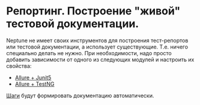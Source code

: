 # Репортинг. Построение "живой" тестовой документации.

Neptune не имеет своих инструментов для построения тест-репортов или тестовой документации, а использует существующие.
Т.е. ничего специально делать не нужно. При необходимости, надо просто добавить зависимости от одного из следующих модулей и настроить их свойства:

- [Allure + Junit5](../test_runners/junit5/allure.jupiter.bridge.md)
- [Allure + TestNG](../test_runners/testng/allure.testng.bridge.md)

[Шаги](steps/index.md) будут формировать документацию автоматически.
